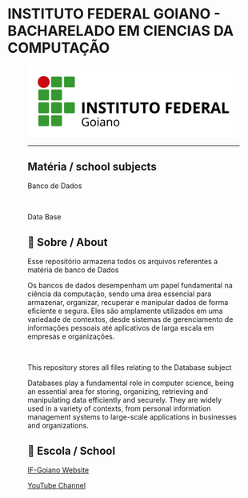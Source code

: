 # INSTITUTO FEDERAL GOIANO - BACHARELADO EM CIENCIAS DA COMPUTAÇÃO
<figure>

  <img src="logo IF-Goiano.png" alt="IF-Goiano logo">

---

## Matéria / school subjects

Banco de Dados

<br>

Data Base

## 🚀 Sobre / About

Esse repositório armazena todos os arquivos referentes a matéria de banco de Dados

Os bancos de dados desempenham um papel fundamental na ciência da computação, sendo uma área essencial para armazenar, organizar, recuperar e manipular dados de forma eficiente e segura. Eles são amplamente utilizados em uma variedade de contextos, desde sistemas de gerenciamento de informações pessoais até aplicativos de larga escala em empresas e organizações.

  
<br>
  
This repository stores all files relating to the Database subject

Databases play a fundamental role in computer science, being an essential area for storing, organizing, retrieving and manipulating data efficiently and securely. They are widely used in a variety of contexts, from personal information management systems to large-scale applications in businesses and organizations.


## 🏫 Escola / School 

[IF-Goiano Website](https://ifgoiano.edu.br/home/index.php)

[YouTube Channel](https://www.youtube.com/user/ifgoiano)



